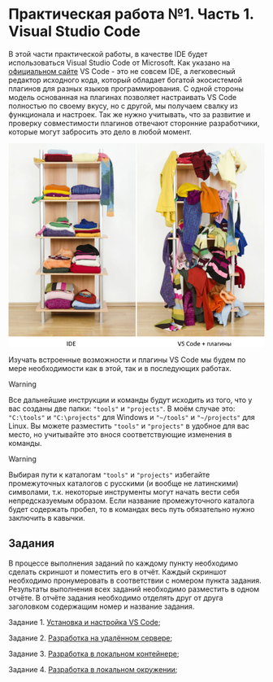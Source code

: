 # Практическая работа №1. Часть 1. Visual Studio Code

В этой части практической работы, в качестве IDE будет использоваться Visual Studio Code от Microsoft. Как указано на [официальном сайте](https://code.visualstudio.com/) VS Code - это не совсем IDE, а легковесный редактор исходного кода, который обладает богатой экосистемой плагинов для разных языков программирования. С одной стороны модель основанная на плагинах позволяет настраивать VS Code полностью по своему вкусу, но с другой, мы получаем свалку из функционала и настроек. Так же нужно учитывать, что за развитие и проверку совместимости плагинов отвечают сторонние разработчики, которые могут забросить это дело в любой момент.

![](./practice_01_img/ide_vs_vscode.png)

Изучать встроенные возможности и плагины VS Code мы будем по мере необходимости как в этой, так и в последующих работах.

> [!WARNING]
>
> Все дальнейшие инструкции и команды будут исходить из того, что у вас созданы две папки: `"tools"` и `"projects"`. В моём случае это: `"C:\tools"` и `"C:\projects"` для Windows и `"~/tools"` и `"~/projects"` для Linux.
> Вы можете разместить `"tools"` и `"projects"` в удобное для вас место, но учитывайте это внося соответствующие изменения в команды.

> [!WARNING]
>
> Выбирая пути к каталогам `"tools"` и `"projects"` избегайте промежуточных каталогов с русскими (и вообще не латинскими) символами, т.к. некоторые инструменты могут начать вести себя непредсказуемым образом.
> Если название промежуточного каталога будет содержать пробел, то в командах весь путь обязательно нужно заключить в кавычки.



## Задания

В процессе выполнения заданий по каждому пункту необходимо сделать скриншот и поместить его в отчёт. Каждый скриншот необходимо пронумеровать в соответствии с номером пункта задания. Результаты выполнения всех заданий необходимо разместить в одном отчёте. В отчёте задания необходимо отделять друг от друга заголовком содержащим номер и название задания.  

Задание 1. [Установка и настройка VS Code](./practice_01_1.1.md);

Задание 2. [Разработка на удалённом сервере](./practice_01_1.2.md);

Задание 3. [Разработка в локальном контейнере](./practice_01_1.3.md);

Задание 4. [Разработка в локальном окружении](./practice_01_1.4.md);